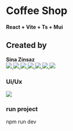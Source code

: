 <link
  rel="stylesheet"
  href="https://cdn.jsdelivr.net/gh/dheereshagrwal/colored-icons@1.7.5/src/app/ci.min.css"
/>

# Coffee Shop

<b>
    React + Vite + Ts + Mui 
</b>

<h2> Created by </h2>
<b>Sina Zinsaz</b>
<br />

<a href='https://www.linkedin.com/in/sina-zinsaz-a71061244/'>
    <img src='https://img.shields.io/badge/LinkedIn-0077B5?style=for-the-badge&logo=linkedin&logoColor=white' />
</a>
<a href='https://stackoverflow.com/users/20870363/sina-zinsaz'>
    <img src='https://img.shields.io/badge/Stack_Overflow-FE7A16?style=for-the-badge&logo=stack-overflow&logoColor=white' />
</a>
<a href='https://dev.to/sinazinsaz'>
    <img src='https://img.shields.io/badge/dev.to-0A0A0A?style=for-the-badge&logo=devdotto&logoColor=white' />
</a>
<a href='https://github.com/SINAZZzz'>
    <img src='https://img.shields.io/badge/GitHub-100000?style=for-the-badge&logo=github&logoColor=white' />
</a>
<a href='https://github.com/SINAZZzz](https://dribbble.com/SINAzz)'>
    <img src='https://img.shields.io/badge/Dribbble-EA4C89?style=for-the-badge&logo=dribbble&logoColor=white' />
</a>
 <a href='https://www.youtube.com/@sinarage'>
    <img src='https://img.shields.io/badge/YouTube-FF0000?style=for-the-badge&logo=youtube&logoColor=white' />
</a>
  <a href='https://www.instagram.com/sina_rage/'>
    <img src='https://img.shields.io/badge/Instagram-E4405F?style=for-the-badge&logo=instagram&logoColor=white' />
</a>

<h3> Ui/Ux </h3>
<a href='https://www.figma.com/file/gs7MYXAQcNAfYW7xyoXcIV/Coffee-Shop-Mobile-App-Design-(Community)?type=design&mode=design&t=KeEgZ9O92Scycw0k-0'>
    <img src='https://img.shields.io/badge/Figma-F24E1E?style=for-the-badge&logo=figma&logoColor=white' />
</a>


<h3> run project </h3>

npm run dev